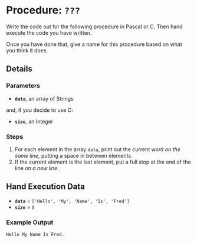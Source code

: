 # Procedure: `???`

Write the code out for the following procedure in Pascal or C. Then hand execute the code you
have written.

Once you have done that, give a name for this procedure based on what you think
it does.

## Details

### Parameters

- **`data`**, an array of Strings

and, if you decide to use C:

- **`size`**, an Integer

### Steps

1. For each element in the array `data`, print out the current word
   _on the same line_, putting a space in between elements.
2. If the current element is the last element, put a full stop at the end of the
   line _on a new line_.

## Hand Execution Data

- **`data`** = `['Hello', 'My', 'Name', 'Is', 'Fred']`
- **`size`** = `5`

### Example Output

```
Hello My Name Is Fred.
```
